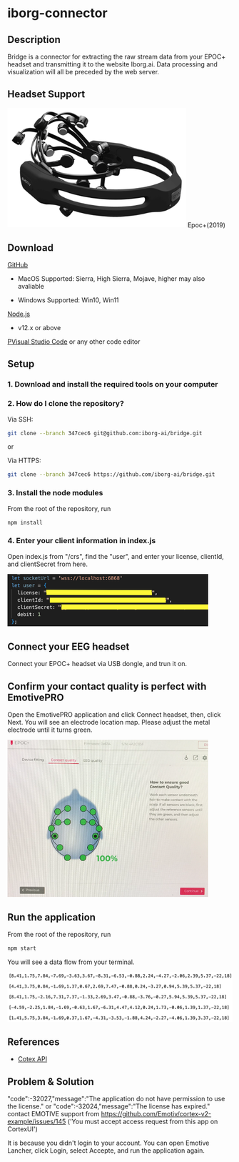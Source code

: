 # iborg-connector

## Description
Bridge is a connector for extracting the raw stream data from your EPOC+ headset and transmitting it to the website Iborg.ai. Data processing and visualization will all be preceded by the web server.

## Headset Support

<img src="https://github.com/iborg-ai/bridge/blob/347cec6/bridge_EPOC%2B/IMG/EPOC%2B.png" width="400"/>
Epoc+(2019)

## Download

[GitHub]([https://github.com/iborg-ai/bridge](https://github.com/iborg-ai/bridge/tree/347cec6))

 *  MacOS Supported: Sierra, High Sierra, Mojave, higher may also avaliable
 
 *  Windows Supported: Win10, Win11

[Node.js](https://nodejs.org/en) 

*  v12.x or above

[PVisual Studio Code](https://code.visualstudio.com) or any other code editor

## Setup

### 1. Download and install the required tools on your computer

### 2. How do I clone the repository?


Via SSH:
```bash
git clone --branch 347cec6 git@github.com:iborg-ai/bridge.git
```

or

Via HTTPS:
```bash
git clone --branch 347cec6 https://github.com/iborg-ai/bridge.git
```

### 3. Install the node modules

From the root of the repository, run

```bash
npm install
```

### 4. Enter your client information in index.js

Open index.js from "/crs", find the "user", and enter your license, clientId, and clientSecret from here.

<img src="https://github.com/iborg-ai/bridge/blob/347cec6/bridge_EPOC%2B/IMG/license_clientId.png" width="450"/>

## Connect your EEG headset

Connect your EPOC+ headset via USB dongle, and trun it on.

## Confirm your contact quality is perfect with EmotivePRO

Open the EmotivePRO application and click Connect headset, then, click Next. You will see an electrode location map. Please adjust the metal electrode until it turns green.

<img src="https://github.com/iborg-ai/bridge/blob/347cec6/bridge_EPOC%2B/IMG/Contact_Quality.png" width="450"/>

## Run the application

From the root of the repository, run
```bash
npm start
```
You will see a data flow from your terminal.

<img src="https://github.com/iborg-ai/bridge/blob/347cec6/bridge_EPOC%2B/IMG/Rawdata.png" width="550"/>

## References
* [Cotex API](https://emotiv.gitbook.io/cortex-api/data-subscription/subscribe)


## Problem & Solution
"code":-32027,"message":"The application do not have permission to use the license."
or "code":-32024,"message":"The license has expired."
contact EMOTIVE support from https://github.com/Emotiv/cortex-v2-example/issues/145
('You must accept access request from this app on CortexUI')

It is because you didn't login to your account. You can open Emotive Lancher, click Login, select Accepte, and run the application again.
